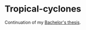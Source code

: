 # Tropical-cyclones
Continuation of my [Bachelor's thesis](https://github.com/aldomann/tropical-cyclones). 
